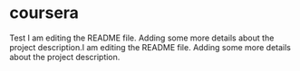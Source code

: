 # coursera
Test
I am editing the README file. Adding some more details about the project description.I am editing the README file. Adding some more details about the project description.
